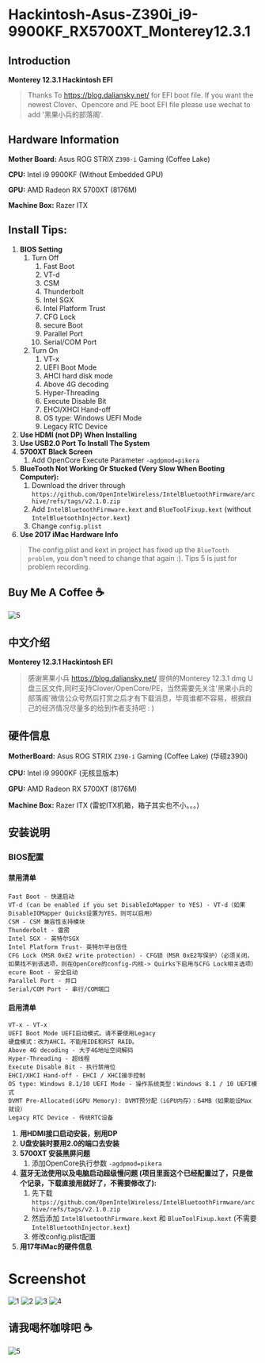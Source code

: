 # Hackintosh-Asus-Z390i_i9-9900KF_RX5700XT_Monterey12.3.1

## Introduction
**Monterey 12.3.1 Hackintosh EFI**
>Thanks To https://blog.daliansky.net/ for EFI boot file. If you want the newest Clover、Opencore and PE boot EFI file please use wechat to add '黑果小兵的部落阁'.

## Hardware Information
**Mother Board:** Asus ROG STRIX `Z390-i` Gaming (Coffee Lake)

**CPU:** Intel i9 9900KF (Without Embedded GPU)

**GPU:** AMD Radeon RX 5700XT (8176M)

**Machine Box:** Razer ITX

## Install Tips:
1. **BIOS Setting**
    1. Turn Off
        1. Fast Boot
        2. VT-d
        3. CSM
        4. Thunderbolt
        5. Intel SGX
        6. Intel Platform Trust
        7. CFG Lock
        8. secure Boot
        9. Parallel Port
        10. Serial/COM Port
    2. Turn On
        1. VT-x
        2. UEFI Boot Mode
        3. AHCI hard disk mode
        4. Above 4G decoding
        5. Hyper-Threading
        6. Execute Disable Bit
        7. EHCI/XHCI Hand-off
        8. OS type: Windows UEFI Mode
        9. Legacy RTC Device
2. **Use HDMI (not DP) When Installing**
3. **Use USB2.0 Port To Install The System**
4. **5700XT Black Screen**
    1. Add OpenCore Execute Parameter `-agdpmod=pikera`
5. **BlueTooth Not Working Or Stucked (Very Slow When Booting Computer):**
    1. Download the driver through `https://github.com/OpenIntelWireless/IntelBluetoothFirmware/archive/refs/tags/v2.1.0.zip`
    2. Add `IntelBluetoothFirmware.kext` and `BlueToolFixup.kext` (without `IntelBluetoothInjector.kext`)
    3. Change `config.plist`
6. **Use 2017 iMac Hardware Info**

>The config.plist and kext in project has fixed up the `BlueTooth problem`, you don't need to change that again :). Tips 5 is just for problem recording.

## Buy Me A Coffee ☕️
![5](Assets/5.png)


## 中文介绍
**Monterey 12.3.1 Hackintosh EFI**
>感谢黑果小兵 https://blog.daliansky.net/ 提供的Monterey 12.3.1 dmg U盘三区文件,同时支持Clover/OpenCore/PE，当然需要先关注'黑果小兵的部落阁'微信公众号然后打赏之后才有下载消息，毕竟谁都不容易，根据自己的经济情况尽量多的给到作者支持吧 : )

## 硬件信息
**MotherBoard:**  Asus ROG STRIX `Z390-i` Gaming (Coffee Lake) (华硕z390i)

**CPU:** Intel i9 9900KF (无核显版本)

**GPU:** AMD Radeon RX 5700XT (8176M)

**Machine Box:** Razer ITX (雷蛇ITX机箱，箱子其实也不小。。。)

## 安装说明
### BIOS配置
#### 禁用清单
    Fast Boot - 快速启动
    VT-d (can be enabled if you set DisableIoMapper to YES) - VT-d（如果DisableIOMapper Quicks设置为YES，则可以启用）
    CSM - CSM 兼容性支持模块
    Thunderbolt - 雷雳
    Intel SGX - 英特尔SGX
    Intel Platform Trust- 英特尔平台信任
    CFG Lock (MSR 0xE2 write protection) - CFG锁（MSR 0xE2写保护）（必须关闭，如果找不到该选项，则在OpenCore的config-内核-> Quirks下启用与CFG Lock相关选项）
    ecure Boot - 安全启动
    Parallel Port - 并口
    Serial/COM Port - 串行/COM端口

#### 启用清单
    VT-x - VT-x
    UEFI Boot Mode UEFI启动模式。请不要使用Legacy
    硬盘模式：改为AHCI。不能用IDE和RST RAID。
    Above 4G decoding - 大于4G地址空间解码
    Hyper-Threading - 超线程
    Execute Disable Bit - 执行禁用位
    EHCI/XHCI Hand-off - EHCI / XHCI接手控制
    OS type: Windows 8.1/10 UEFI Mode - 操作系统类型：Windows 8.1 / 10 UEFI模式
    DVMT Pre-Allocated(iGPU Memory): DVMT预分配（iGPU内存）：64MB（如果能设Max就设）
    Legacy RTC Device - 传统RTC设备
    
1. **用HDMI接口启动安装，别用DP**
2. **U盘安装时要用2.0的端口去安装**
3. **5700XT 安装黑屏问题**
    1. 添加OpenCore执行参数 `-agdpmod=pikera`
4. **蓝牙无法使用以及电脑启动超级慢问题 (项目里面这个已经配置过了，只是做个记录，下载直接用就好了，不需要修改了):**
    1. 先下载 `https://github.com/OpenIntelWireless/IntelBluetoothFirmware/archive/refs/tags/v2.1.0.zip`
    2. 然后添加 `IntelBluetoothFirmware.kext` 和 `BlueToolFixup.kext` (不需要 `IntelBluetoothInjector.kext`)
    3. 修改config.plist配置
5. **用17年iMac的硬件信息**

# Screenshot
![1](Assets/1.png)
![2](Assets/2.png)
![3](Assets/3.png)
![4](Assets/4.png)


## 请我喝杯咖啡吧 ☕️
![5](Assets/5.png)


